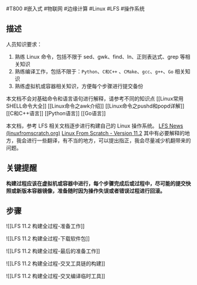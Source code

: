 #T800 #嵌入式 #物联网 #边缘计算 #Linux #LFS #操作系统 

## 描述

人员知识要求：
1. 熟练 Linux 命令，包括不限于 sed、gwk、find、ln、正则表达式、grep 等相关知识
2. 熟练编译工作，包括不限于：`Python`、`C和C++` 、`CMake`、`gcc`、`g++`、`Go` 相关知识
3. 熟练虚拟机或容器相关知识，方便每个步骤进行提交备份

本文档不会对基础命令和语言语句进行解释，请参考不同的知识点
[[Linux常用SHELL命令大全]]
[[Linux命令之awk介绍]]
[[Linux命令之pushd和popd详解]]
[[C和C++语言]]
[[Python语言]]
[[Go语言]]

本文档，参考 LFS 相关文档逐步进行构建自己的 Linux 操作系统。
[LFS News (linuxfromscratch.org)](https://linuxfromscratch.org/news.html)
[Linux From Scratch - Version 11.2](https://linuxfromscratch.org/lfs/downloads/11.2/LFS-BOOK-11.2.pdf)
其中有必要解释的地方，我会进行一些翻译，有不当的地方，可以提出指正，我会尽量减少机翻带来的问题。

## 关键提醒

**构建过程应该在虚拟机或容器中进行，每个步骤完成后或过程中，尽可能的提交快照或新版本容器镜像，准备随时因为操作失误或者错误过程进行回滚。**

## 步骤

![[LFS 11.2 构建全过程-准备工作]]

![[LFS 11.2 构建全过程-下载软件包]]

![[LFS 11.2 构建全过程-最后的准备工作]]

![[LFS 11.2 构建全过程-交叉工具链的构建]]

![[LFS 11.2 构建全过程-交叉编译临时工具]]